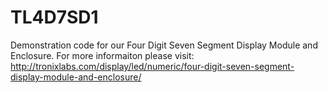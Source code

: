 TL4D7SD1
========

Demonstration code for our Four Digit Seven Segment Display Module and Enclosure.
For more informaiton please visit:
http://tronixlabs.com/display/led/numeric/four-digit-seven-segment-display-module-and-enclosure/
